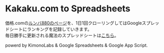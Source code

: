 # Kakaku.com to Spreadsheets

価格.comの[ルンバ880のページ](http://kakaku.com/item/K0000624838/)を、1日1回クローリングしてはGoogleスプレッドシートにランキングを記録していきます。  
毎日勝手に更新される魔法のスプレッドシートは[こちら](https://docs.google.com/spreadsheets/d/192z3jWcPp7FUyQsm2muyC8Gboe1HjNytaVj-EYR3JAw/edit?usp=sharing)。

powerd by KimonoLabs & Google Spreadsheets & Google App Script.


